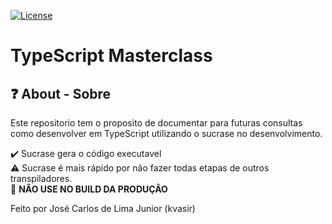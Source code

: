 [![License](https://img.shields.io/badge/License-Apache%202.0-blue.svg)](https://opensource.org/licenses/Apache-2.0)
# TypeScript Masterclass

## ❓ About - Sobre

Este repositorio tem o proposito de documentar para futuras consultas como desenvolver em TypeScript utilizando o sucrase no desenvolvimento.

✔️ Sucrase gera o código executavel  
⚠️ Sucrase é mais rápido por não fazer todas etapas de outros transpiladores.  
🚷 __NÂO USE NO BUILD DA PRODUÇÂO__


Feito por José Carlos de Lima Junior (kvasir)